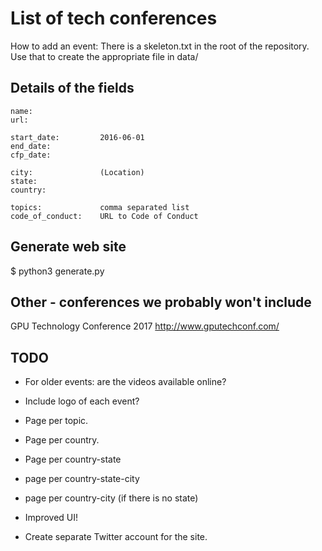 List of tech conferences
==========================

How to add an event:
There is a skeleton.txt in the root of the repository. Use that to create the appropriate file in data/

Details of the fields
------------------------

```
name:
url:

start_date:         2016-06-01
end_date:
cfp_date:

city:               (Location)
state:
country:

topics:             comma separated list
code_of_conduct:    URL to Code of Conduct
```


Generate web site
--------------------------

$ python3 generate.py


Other - conferences we probably won't include
------------
GPU Technology Conference 2017 http://www.gputechconf.com/ 


TODO
-----
* For older events: are the videos available online?

* Include logo of each event?
* Page per topic.
* Page per country.
* Page per country-state
* page per country-state-city
* page per country-city  (if there is no state)
* Improved UI!

* Create separate Twitter account for the site.
